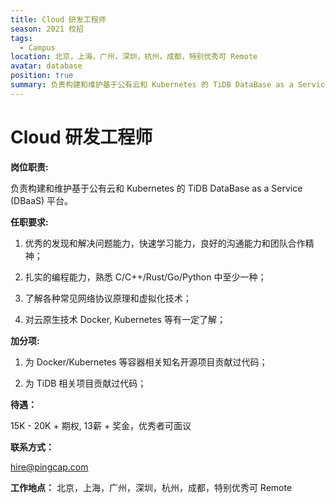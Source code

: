 ```yaml
---
title: Cloud 研发工程师
season: 2021 校招 
tags:
  - Campus
location: 北京，上海，广州，深圳，杭州，成都，特别优秀可 Remote
avatar: database
position: true
summary: 负责构建和维护基于公有云和 Kubernetes 的 TiDB DataBase as a Service (DBaaS) 平台。
---
```


# Cloud 研发工程师

**岗位职责:**

负责构建和维护基于公有云和 Kubernetes 的 TiDB DataBase as a Service (DBaaS) 平台。

**任职要求:**

1. 优秀的发现和解决问题能力，快速学习能力，良好的沟通能力和团队合作精神；

2. 扎实的编程能力，熟悉 C/C++/Rust/Go/Python 中至少一种；

3. 了解各种常见网络协议原理和虚拟化技术；

4. 对云原生技术 Docker, Kubernetes 等有一定了解；

**加分项:**

1. 为 Docker/Kubernetes 等容器相关知名开源项目贡献过代码；

2. 为 TiDB 相关项目贡献过代码；

**待遇：**

15K - 20K + 期权, 13薪 + 奖金，优秀者可面议

**联系方式：**

hire@pingcap.com

**工作地点：**
北京，上海，广州，深圳，杭州，成都，特别优秀可 Remote